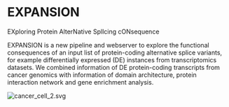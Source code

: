 # EXPANSION
EXploring Protein AlterNative SplIcing cONsequence 

EXPANSION is a new pipeline and webserver to explore the functional consequences of an input list of protein-coding alternative splice variants, for example differentially expressed (DE) instances from transcriptomics datasets. We combined information of DE protein-coding transcripts from cancer genomics with information of domain architecture, protein interaction network and gene enrichment analysis.




![cancer_cell_2.svg](https://github.com/raimondilab/expansion/blob/main/expansion_workflow_about.svg)


